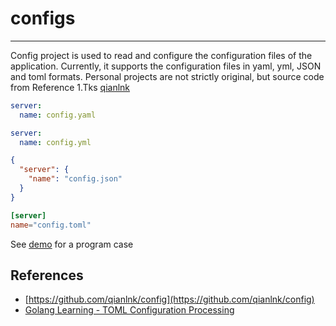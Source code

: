 # configs

----

Config project is used to read and configure the configuration files of the application. Currently, it supports the configuration files in yaml, yml, JSON and toml formats.
Personal projects are not strictly original, but source code from Reference 1.Tks [qianlnk](https://github.com/qianlnk)

```yml
server:
  name: config.yaml
```

```yml
server:
  name: config.yml
```

```json
{
  "server": {
    "name": "config.json"
  }
}
```

```toml
[server]
name="config.toml"
```

See [demo](example/main.go) for a program case


## References

- [https://github.com/qianlnk/config](https://github.com/qianlnk/config)
- [Golang Learning - TOML Configuration Processing](https://www.cnblogs.com/CraryPrimitiveMan/p/7928647.html)